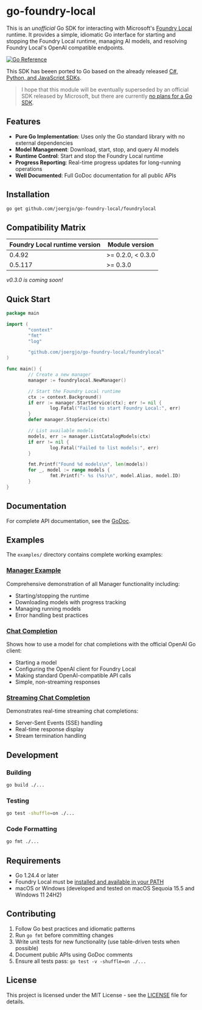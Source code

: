 # go-foundry-local

This is an _unofficial_ Go SDK for interacting with Microsoft's [Foundry Local](https://learn.microsoft.com/en-us/azure/ai-foundry/foundry-local/what-is-foundry-local) runtime. It provides a simple, idiomatic Go interface for starting and stopping the Foundry Local runtime, managing AI models, and resolving Foundry Local's OpenAI compatible endpoints. 

[![Go Reference](https://pkg.go.dev/badge/github.com/joergjo/go-foundry-local/foundrylocal.svg)](https://pkg.go.dev/github.com/joergjo/go-foundry-local/foundrylocal)

This SDK has beeen ported to Go based on the already released [C#, Python, and JavaScript SDKs](https://github.com/microsoft/Foundry-Local).

>I hope that this module will be eventually superseded by an official SDK released by Microsoft, but there are currently [no plans for a Go SDK](https://github.com/microsoft/Foundry-Local/discussions/171).

## Features

- **Pure Go Implementation**: Uses only the Go standard library with no external dependencies
- **Model Management**: Download, start, stop, and query AI models
- **Runtime Control**: Start and stop the Foundry Local runtime
- **Progress Reporting**: Real-time progress updates for long-running operations
- **Well Documented**: Full GoDoc documentation for all public APIs

## Installation

```bash
go get github.com/joergjo/go-foundry-local/foundrylocal
```

## Compatibility Matrix

Foundry Local runtime version | Module version
------------------------------|-------------------
0.4.92                        | >= 0.2.0, < 0.3.0
0.5.117                       | >= 0.3.0

*v0.3.0 is coming soon!*

## Quick Start

```go
package main

import (
        "context"
        "fmt"
        "log"

        "github.com/joergjo/go-foundry-local/foundrylocal"
)

func main() {
	    // Create a new manager
	    manager := foundrylocal.NewManager()

	    // Start the Foundry Local runtime
	    ctx := context.Background()
	    if err := manager.StartService(ctx); err != nil {
		        log.Fatal("Failed to start Foundry Local:", err)
	    }
	    defer manager.StopService(ctx)

        // List available models
        models, err := manager.ListCatalogModels(ctx)
        if err != nil {
                log.Fatal("Failed to list models:", err)
        }

        fmt.Printf("Found %d models\n", len(models))
        for _, model := range models {
                fmt.Printf("- %s (%s)\n", model.Alias, model.ID)
        }
}
```

## Documentation

For complete API documentation, see the [GoDoc](https://pkg.go.dev/github.com/joergjo/go-foundry-local/foundrylocal).

## Examples

The `examples/` directory contains complete working examples:

### [Manager Example](examples/manager/)
Comprehensive demonstration of all Manager functionality including:
- Starting/stopping the runtime
- Downloading models with progress tracking
- Managing running models
- Error handling best practices

### [Chat Completion](examples/chat-completion/)
Shows how to use a model for chat completions with the official OpenAI Go client:
- Starting a model
- Configuring the OpenAI client for Foundry Local
- Making standard OpenAI-compatible API calls
- Simple, non-streaming responses

### [Streaming Chat Completion](examples/chat-completion-streaming/)
Demonstrates real-time streaming chat completions:
- Server-Sent Events (SSE) handling
- Real-time response display
- Stream termination handling

## Development

### Building

```bash
go build ./...
```

### Testing

```bash
go test -shuffle=on ./...
```

### Code Formatting

```bash
go fmt ./...
```

## Requirements

- Go 1.24.4 or later
- Foundry Local must be [installed and available in your PATH](https://learn.microsoft.com/en-us/azure/ai-foundry/foundry-local/get-started)
- macOS or Windows (developed and tested on macOS Sequoia 15.5 and Windows 11 24H2)

## Contributing

1. Follow Go best practices and idiomatic patterns
2. Run `go fmt` before committing changes
3. Write unit tests for new functionality (use table-driven tests when possible)
4. Document public APIs using GoDoc comments
5. Ensure all tests pass: `go test -v -shuffle=on ./...`

## License

This project is licensed under the MIT License - see the [LICENSE](LICENSE) file for details.
